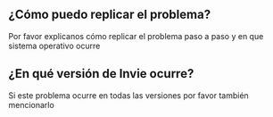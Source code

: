 ## ¿Cómo puedo replicar el problema?
Por favor explicanos cómo replicar el problema paso a paso y en que sistema operativo ocurre
## ¿En qué versión de Invie ocurre?
Si este problema ocurre en todas las versiones por favor también mencionarlo
